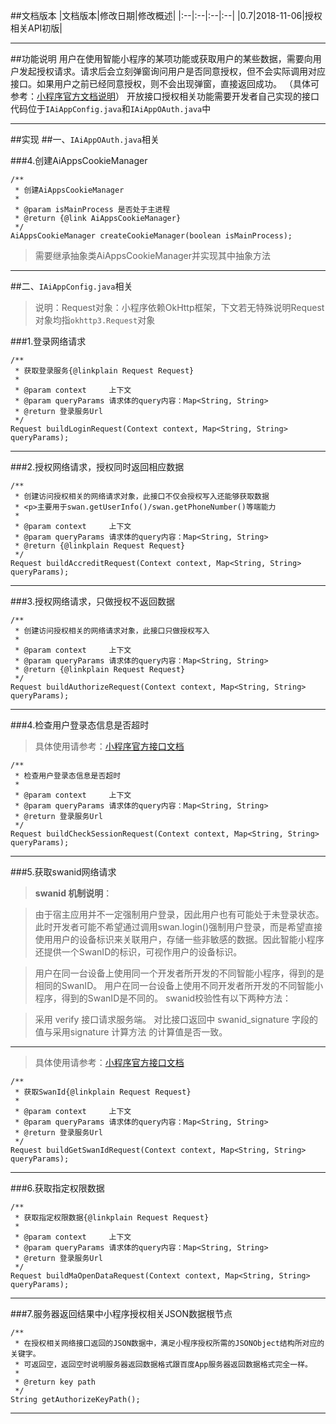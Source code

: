

##文档版本
|文档版本|修改日期|修改概述|
|:--|:--|:--|:--|
|0.7|2018-11-06|授权相关API初版|

--------------------------

##功能说明
用户在使用智能小程序的某项功能或获取用户的某些数据，需要向用户发起授权请求。请求后会立刻弹窗询问用户是否同意授权，但不会实际调用对应接口。如果用户之前已经同意授权，则不会出现弹窗，直接返回成功。
（具体可参考：<a href ="https://smartprogram.baidu.com/docs/develop/api/open/">小程序官方文档说明</a>）
开放接口授权相关功能需要开发者自己实现的接口代码位于```IAiAppConfig.java```和```IAiAppOAuth.java```中


--------------------------
##实现
##一、```IAiAppOAuth.java```相关

###4.创建AiAppsCookieManager

```
/**
 * 创建AiAppsCookieManager
 *
 * @param isMainProcess 是否处于主进程
 * @return {@link AiAppsCookieManager}
 */
AiAppsCookieManager createCookieManager(boolean isMainProcess);

```

> 需要继承抽象类AiAppsCookieManager并实现其中抽象方法

--------------------------
##二、```IAiAppConfig.java```相关
>说明：Request对象：小程序依赖OkHttp框架，下文若无特殊说明Request对象均指```okhttp3.Request```对象




###1.登录网络请求

```
/**
 * 获取登录服务{@linkplain Request Request}
 *
 * @param context     上下文
 * @param queryParams 请求体的query内容：Map<String, String>
 * @return 登录服务Url
 */
Request buildLoginRequest(Context context, Map<String, String> queryParams);
```

--------------------------

###2.授权网络请求，授权同时返回相应数据

```
/**
 * 创建访问授权相关的网络请求对象，此接口不仅会授权写入还能够获取数据
 * <p>主要用于swan.getUserInfo()/swan.getPhoneNumber()等端能力
 *
 * @param context     上下文
 * @param queryParams 请求体的query内容：Map<String, String>
 * @return {@linkplain Request Request}
 */
Request buildAccreditRequest(Context context, Map<String, String> queryParams);
```

--------------------------

###3.授权网络请求，只做授权不返回数据

```
/**
 * 创建访问授权相关的网络请求对象，此接口只做授权写入
 *
 * @param context     上下文
 * @param queryParams 请求体的query内容：Map<String, String>
 * @return {@linkplain Request Request}
 */
Request buildAuthorizeRequest(Context context, Map<String, String> queryParams);
```

--------------------------

###4.检查用户登录态信息是否超时
> 具体使用请参考：<a href="https://smartprogram.baidu.com/docs/develop/api/open_log/#checkSession/">小程序官方接口文档</a>

```
/**
 * 检查用户登录态信息是否超时
 *
 * @param context     上下文
 * @param queryParams 请求体的query内容：Map<String, String>
 * @return 登录服务Url
 */
Request buildCheckSessionRequest(Context context, Map<String, String> queryParams);
```

--------------------------

###5.获取swanid网络请求

> **swanid 机制说明**：

> 由于宿主应用并不一定强制用户登录，因此用户也有可能处于未登录状态。此时开发者可能不希望通过调用swan.login()强制用户登录，而是希望直接使用用户的设备标识来关联用户，存储一些非敏感的数据。因此智能小程序还提供一个SwanID的标识，可视作用户的设备标识。

>用户在同一台设备上使用同一个开发者所开发的不同智能小程序，得到的是相同的SwanID。
用户在同一台设备上使用不同开发者所开发的不同智能小程序，得到的SwanID是不同的。
swanid校验性有以下两种方法：

>采用 verify 接口请求服务端。
>对比接口返回中 swanid_signature 字段的值与采用signature 计算方法 的计算值是否一致。

-----

> 具体使用请参考：<a href="https://smartprogram.baidu.com/docs/develop/api/open_userinfo/#getSwanId/">小程序官方接口文档</a>


```
/**
 * 获取SwanId{@linkplain Request Request}
 *
 * @param context     上下文
 * @param queryParams 请求体的query内容：Map<String, String>
 * @return 登录服务Url
 */
Request buildGetSwanIdRequest(Context context, Map<String, String> queryParams);
```

--------------------------

###6.获取指定权限数据

```
/**
 * 获取指定权限数据{@linkplain Request Request}
 *
 * @param context     上下文
 * @param queryParams 请求体的query内容：Map<String, String>
 * @return 登录服务Url
 */
Request buildMaOpenDataRequest(Context context, Map<String, String> queryParams);
```

--------------------------

###7.服务器返回结果中小程序授权相关JSON数据根节点

```
/**
 * 在授权相关网络接口返回的JSON数据中，满足小程序授权所需的JSONObject结构所对应的关键字。
 * 可返回空，返回空时说明服务器返回数据格式跟百度App服务器返回数据格式完全一样。
 *
 * @return key path
 */
String getAuthorizeKeyPath();
```

--------------------------
